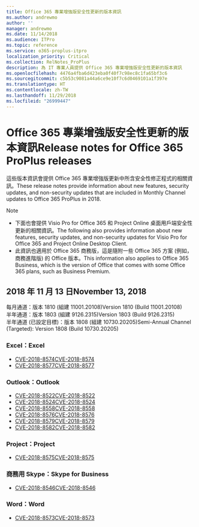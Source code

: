 ```yaml
---
title: Office 365 專業增強版安全性更新的版本資訊
ms.author: andrewmo
author: ''
manager: andrewmo
ms.date: 11/14/2018
ms.audience: ITPro
ms.topic: reference
ms.service: o365-proplus-itpro
localization_priority: Critical
ms.collection: RelNotes_ProPlus
description: 為 IT 專業人員提供 Office 365 專業增強版安全性更新的版本資訊
ms.openlocfilehash: 4476a4fba6d423eba0f40f7c98ec8c1fa65bf3c6
ms.sourcegitcommit: c5b53c9081a44a6ce9e10f7c6d0469101a1f397e
ms.translationtype: HT
ms.contentlocale: zh-TW
ms.lasthandoff: 11/29/2018
ms.locfileid: "26999447"
---
```

# <a name="release-notes-for-office-365-proplus-security-updates"></a><span data-ttu-id="a206d-103">Office 365 專業增強版安全性更新的版本資訊</span><span class="sxs-lookup"><span data-stu-id="a206d-103">Release notes for Office 365 ProPlus releases</span></span>

<span data-ttu-id="a206d-104">這些版本資訊會提供 Office 365 專業增強版更新中所含安全性修正程式的相關資訊。</span><span class="sxs-lookup"><span data-stu-id="a206d-104">These release notes provide information about new features, security updates, and non-security updates that are included in Monthly Channel updates to Office 365 ProPlus in 2018.</span></span>
 
> [!NOTE]
> - <span data-ttu-id="a206d-105">下面也會提供 Visio Pro for Office 365 和 Project Online 桌面用戶端安全性更新的相關資訊。</span><span class="sxs-lookup"><span data-stu-id="a206d-105">The following also provides information about new features, security updates, and non-security updates for Visio Pro for Office 365 and Project Online Desktop Client.</span></span>
> - <span data-ttu-id="a206d-106">此資訊也適用於 Office 365 商務版，這是隨附一些 Office 365 方案 (例如，商務進階版) 的 Office 版本。</span><span class="sxs-lookup"><span data-stu-id="a206d-106">This information also applies to Office 365 Business, which is the version of Office that comes with some Office 365 plans, such as Business Premium.</span></span>

## <a name="november-13-2018"></a><span data-ttu-id="a206d-107">2018 年 11 月 13 日</span><span class="sxs-lookup"><span data-stu-id="a206d-107">November 13, 2018</span></span>
<span data-ttu-id="a206d-108">每月通道：版本 1810 (組建 11001.20108)</span><span class="sxs-lookup"><span data-stu-id="a206d-108">Version 1810 (Build 11001.20108)</span></span>  
<span data-ttu-id="a206d-109">半年通道：版本 1803 (組建 9126.2315)</span><span class="sxs-lookup"><span data-stu-id="a206d-109">Version 1803 (Build 9126.2315)</span></span>  
<span data-ttu-id="a206d-110">半年通道 (已設定目標)：版本 1808 (組建 10730.20205)</span><span class="sxs-lookup"><span data-stu-id="a206d-110">Semi-Annual Channel (Targeted): Version 1808 (Build 10730.20205)</span></span>  

### <a name="excel"></a><span data-ttu-id="a206d-111">Excel：</span><span class="sxs-lookup"><span data-stu-id="a206d-111">Excel</span></span>

-   [<span data-ttu-id="a206d-112">CVE-2018-8574</span><span class="sxs-lookup"><span data-stu-id="a206d-112">CVE-2018-8574</span></span>](https://portal.msrc.microsoft.com/zh-TW/security-guidance/advisory/CVE-2018-8574)
-   [<span data-ttu-id="a206d-113">CVE-2018-8577</span><span class="sxs-lookup"><span data-stu-id="a206d-113">CVE-2018-8577</span></span>](https://portal.msrc.microsoft.com/zh-TW/security-guidance/advisory/CVE-2018-8577)

### <a name="outlook"></a><span data-ttu-id="a206d-114">Outlook：</span><span class="sxs-lookup"><span data-stu-id="a206d-114">Outlook</span></span>

-   [<span data-ttu-id="a206d-115">CVE-2018-8522</span><span class="sxs-lookup"><span data-stu-id="a206d-115">CVE-2018-8522</span></span>](https://portal.msrc.microsoft.com/zh-TW/security-guidance/advisory/CVE-2018-8522)
-   [<span data-ttu-id="a206d-116">CVE-2018-8524</span><span class="sxs-lookup"><span data-stu-id="a206d-116">CVE-2018-8524</span></span>](https://portal.msrc.microsoft.com/zh-TW/security-guidance/advisory/CVE-2018-8524)
-   [<span data-ttu-id="a206d-117">CVE-2018-8558</span><span class="sxs-lookup"><span data-stu-id="a206d-117">CVE-2018-8558</span></span>](https://portal.msrc.microsoft.com/zh-TW/security-guidance/advisory/CVE-2018-8558)
-   [<span data-ttu-id="a206d-118">CVE-2018-8576</span><span class="sxs-lookup"><span data-stu-id="a206d-118">CVE-2018-8576</span></span>](https://portal.msrc.microsoft.com/zh-TW/security-guidance/advisory/CVE-2018-8576)
-   [<span data-ttu-id="a206d-119">CVE-2018-8579</span><span class="sxs-lookup"><span data-stu-id="a206d-119">CVE-2018-8579</span></span>](https://portal.msrc.microsoft.com/zh-TW/security-guidance/advisory/CVE-2018-8579)
-   [<span data-ttu-id="a206d-120">CVE-2018-8582</span><span class="sxs-lookup"><span data-stu-id="a206d-120">CVE-2018-8582</span></span>](https://portal.msrc.microsoft.com/zh-TW/security-guidance/advisory/CVE-2018-8582)

### <a name="project"></a><span data-ttu-id="a206d-121">Project：</span><span class="sxs-lookup"><span data-stu-id="a206d-121">Project</span></span>

-   [<span data-ttu-id="a206d-122">CVE-2018-8575</span><span class="sxs-lookup"><span data-stu-id="a206d-122">CVE-2018-8575</span></span>](https://portal.msrc.microsoft.com/zh-TW/security-guidance/advisory/CVE-2018-8575)

### <a name="skype-for-business"></a><span data-ttu-id="a206d-123">商務用 Skype：</span><span class="sxs-lookup"><span data-stu-id="a206d-123">Skype for Business</span></span>

-   [<span data-ttu-id="a206d-124">CVE-2018-8546</span><span class="sxs-lookup"><span data-stu-id="a206d-124">CVE-2018-8546</span></span>](https://portal.msrc.microsoft.com/zh-TW/security-guidance/advisory/CVE-2018-8546)

### <a name="word"></a><span data-ttu-id="a206d-125">Word：</span><span class="sxs-lookup"><span data-stu-id="a206d-125">Word</span></span>

-   [<span data-ttu-id="a206d-126">CVE-2018-8573</span><span class="sxs-lookup"><span data-stu-id="a206d-126">CVE-2018-8573</span></span>](https://portal.msrc.microsoft.com/zh-TW/security-guidance/advisory/CVE-2018-8573)